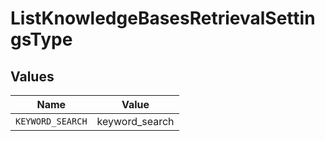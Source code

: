 # ListKnowledgeBasesRetrievalSettingsType


## Values

| Name             | Value            |
| ---------------- | ---------------- |
| `KEYWORD_SEARCH` | keyword_search   |
